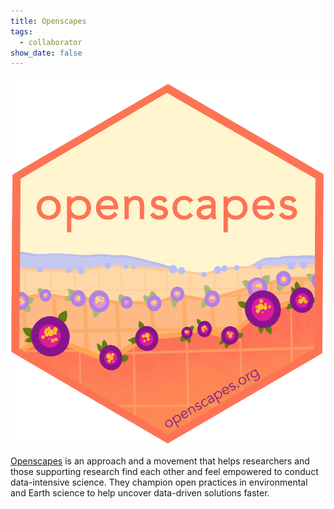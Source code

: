 ```yaml
---
title: Openscapes
tags:
  - collaborator
show_date: false
---
```


![](featured.png)

[Openscapes](https://openscapes.org/) is an approach and a movement that helps researchers and those supporting research find each other and feel empowered to conduct data-intensive science. They champion open practices in environmental and Earth science to help uncover data-driven solutions faster.